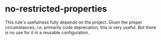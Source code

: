 no-restricted-properties
========================
This rule's usefulness fully depends on the project.
Given the proper circumstances, i.e. primarily code deprecation, this is very useful. But there is no use for it in a reusable configuration.
